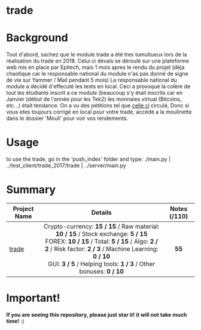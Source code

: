 # trade

# Background
Tout d'abord, sachez que le module trade a été tres tumultueux lors de la réalisation du trade en 2018.
Celui ci devais se déroulé sur une plateforme web mis en place par Epitech, mais 1 mois apres le rendu du projet
(déja chaotique car le responsable national du module n'as pas donné de signe de vie sur Yammer / Mail pendant 5 mois)
Le responsable national du module a décidé d'effecuté les tests en local.
Ceci a provoqué la colère de tout les étudiants inscrit a ce module (beaucoup s'y était inscrits car en Janvier
(début de l'année pour les Tek2) les monnaies virtual (Bitcoins, etc...) était tendance.
On a vu des pétitions tel que [celle ci](https://www.change.org/p/les-%C3%A9tudiants-d-epitech-report-du-projet-amputation-des-cr%C3%A9dits-un-stage-rest-full-pour-r-a) circulé, Donc si vous etes toujours corrigé en local pour votre trade, accédé a la moulinette dans le dossier 'Mouli' pour voir vos rendements.

# Usage
to use the trade, go in the 'push_index' folder and type:
./main.py | ../test_client/trade_2017/trade | ../server/main.py

# Summary

| Project Name    | Details                                                                                    | Notes (/110)  |
| --------------- |:------------------------------------------------------------------------------------------:| :-----------:|
| [trade](https://github.com/Paul-Marie/trade/blob/master/trade) | Crypto-currency: **15 / 15** / Raw material: **10 / 15** / Stock exchange: **5 / 15** </br> FOREX: **10 / 15** / Total: **5 / 15** / Algo: **2 / 2** / Risk factor: **2 / 3** / Machine Learning: **0 / 10** </br> GUI: **3 / 5** / Helping tools: **1 / 3** / Other bonuses: **0 / 10** | **55**    |

# Important!
**If you are seeing this repository, please just star it! it will not take much time!** :)
